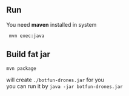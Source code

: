 ## Run

You need **maven** installed in system

` mvn exec:java`

## Build fat jar

`mvn package`

will create `./botfun-drones.jar` for you  
you can run it by `java -jar botfun-drones.jar`